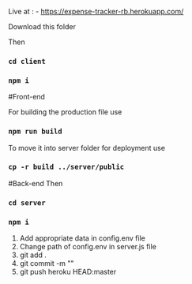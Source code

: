 Live at : - https://expense-tracker-rb.herokuapp.com/

Download this folder

Then

### `cd client`

### `npm i`

#Front-end

For building the production file use

### `npm run build`

To move it into server folder for deployment use

### `cp -r build ../server/public`

#Back-end
Then

### `cd server`

### `npm i`

1. Add appropriate data in config.env file
2. Change path of config.env in server.js file
3. git add .
4. git commit -m ""
5. git push heroku HEAD:master
